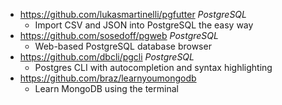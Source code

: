 - https://github.com/lukasmartinelli/pgfutter *PostgreSQL*
  - Import CSV and JSON into PostgreSQL the easy way
- https://github.com/sosedoff/pgweb *PostgreSQL*
  - Web-based PostgreSQL database browser
- https://github.com/dbcli/pgcli *PostgreSQL*
  - Postgres CLI with autocompletion and syntax highlighting
- https://github.com/braz/learnyoumongodb
  - Learn MongoDB using the terminal
